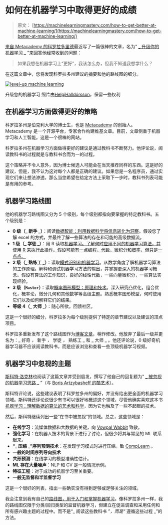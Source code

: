 # 如何在机器学习中取得更好的成绩

> 原文： [https://machinelearningmastery.com/how-to-get-better-at-machine-learning/](https://machinelearningmastery.com/how-to-get-better-at-machine-learning/)

[来自 Metacademy 的科罗拉多里德](http://obphio.us/)最近写了一篇很棒的文章，名为“ [_ 升级你的机器学习 _](http://metacademy.org/roadmaps/cjrd/level-up-your-ml) ”来回答他经常收到的问题：

> 如果我想在机器学习上“更好”，我该怎么办，但我不知道我想学什么？

在这篇文章中，您将发现科罗拉多州建议的摘要和他的路线图的细分。

[![level-up machine learning](img/7ef4d5767c376af4000a99bf27b9654b.jpg)](https://3qeqpr26caki16dnhd19sv6by6v-wpengine.netdna-ssl.com/wp-content/uploads/2014/08/level-up-machine-learning.jpg)

升级您的机器学习
照片由[HelgiHalldórsson](https://www.flickr.com/photos/8058853@N06/4393957264)，保留一些权利

## 在机器学习方面做得更好的策略

科罗拉多州是伯克利大学的博士生，也是 [Metacademy](http://www.metacademy.org/) 的创始人。 Metacademy 是一个开源平台，专家合作构建维基文章。目前，文章侧重于机器学习和人工智能。这是一个很棒的网站。

科罗拉多州在机器学习方面做得更好的建议是通过教科书不断努力。他评论说，阅读教科书的过程就是与教科书合而为一的过程。

这个策略并不令人意外，因为博士候选人可能会在当天推荐同样的东西。这是好的建议，但是，我不认为这对每个人都是正确的建议。如果您是一名程序员，通过实现它们来让想法渗透，那么当您希望在给定方法上采取下一步时，教科书列表可能是有用的参考。

## 机器学习路线图

他的机器学习路线图又分为 5 个级别，每个级别都指向要掌握的特定教科书。五个级别是：

*   **0 级（_ 新手 _）**：阅读[数据智能：利用数据科学将信息转化为洞察](http://www.amazon.com/dp/111866146X?tag=inspiredalgor-20)。假设您了解 excel 的方式，并最终了解一些算法的存在和可能的高级数据流。
*   **1 级（_ 学徒 _）**：用 R 读取[机器学习。了解何时应用不同的机器学习算法，并使用 R 来执行此操作。假设可能有一点编程，代数，微积分和概率，但只是一点点。](http://www.amazon.com/dp/1782162143?tag=inspiredalgor-20)
*   **2 级（_ 熟练工 _）**：读取[模式识别和机器学习](http://www.amazon.com/dp/0387310738?tag=inspiredalgor-20)。从数学角度了解机器学习算法的工作原理。解释和调试机器学习方法的输出，并掌握更深入的机器学习概念。假设有算法的工作知识，良好的线性代数，一些向量微积分，一些算法实现经验。
*   **3 级（`Master`）**：读取[概率图形模型：原理和技术](http://www.amazon.com/dp/0262013193?tag=inspiredalgor-20)。深入研究凸优化，组合优化，概率论，微分几何和其他数学等高级主题。熟悉概率图形模型，何时使用它们以及如何解释它们的结果。
*   **等级 4（_ 大师 _）**：随心所欲。回馈社区。

这是一个很好的细分，科罗拉多为每个级别提供了特定的章节建议以及建议的顶点项目。

科罗拉多重新发布了这个路线图作为[博客文章](http://www.tenleaves.com/paths/machine-learning-level-up)，稍作修改。他放弃了最后一级并更名为：_ 好奇 _，_ 新手 _，_ 学徒 _，_ 熟练工 _ 和 _ 大师 _ 。他还评论说，0 级好奇机器学习器不应该阅读教科书，而是应该浏览和查看一些顶级机器学习视频。

## 机器学习中忽视的主题

[斯科特·洛克林](http://scottlocklin.wordpress.com/about/)也阅读了这篇文章并受到启发，撰写了他自己的回复题为“ [_ 被忽视的机器学习思路 _](https://scottlocklin.wordpress.com/2014/07/22/neglected-machine-learning-ideas/) ”（与 [Boris Artzybasheff 的酷艺术](http://en.wikipedia.org/wiki/Boris_Artzybasheff)）。

斯科特评论说，这些建议表明了科罗拉多州的偏好，并没有给出更全面的机器学习领域。斯科特还评论说很少有书可以很好地概述这个领域，尽管他确实喜欢这本书[机器学习：理解数据的算法的艺术和科学](http://www.amazon.com/dp/1107422221?tag=inspiredalgor-20)，因为它也触及了一些不起眼的技术。

然后，斯科特继续列出一些“在书中被忽视”的领域。总之，这些领域是：

*   **在线学习**：流媒体数据和大数据的关键，向 [Vowpal Wabbit](http://hunch.net/~vw/) 致敬。
*   **强化学习**：在机器人技术的背景下进行了讨论，但很少将其与常见的 ML 联系起来。
*   **“_ 压缩 _”序列预测技术**：在发现学习模式时进行压缩。致 [CompLearn](http://www.complearn.org/) 。
*   **一般的时间序列导向技术**
*   **共形预测**：在线学习的模型准确性估计。
*   **ML 存在大量噪声**：NLP 和 CV 是一般情况示例。
*   **特征工程**：对于成功的机器学习至关重要。
*   **一般无监督和半监督学习**

这是一个很好的列表，指出一些确实没有得到足够或足够关注的领域。

我会注意到我有自己的[路线图，用于入门和掌握机器学习](http://machinelearningmastery.com/machine-learning-roadmap-your-self-study-guide-to-machine-learning/ "Machine Learning Roadmap: Your Self-Study Guide to Machine Learning")。像科罗拉多州一样，我的路线图仅限于分类/回归类型的监督机器学习，但建立在促进调查和采用任何和所有感兴趣主题的过程中。而不是“_ 阅读这些教科书 _”，而是“_ 遵循这些过程 _”的方法。